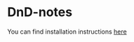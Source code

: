 # DnD-notes

You can find installation instructions [here](https://github.com/denolehov/obsidian-git/wiki/Installation)
